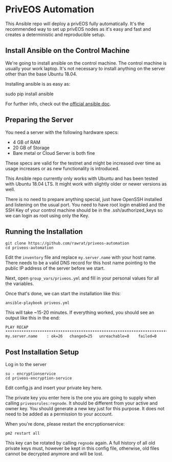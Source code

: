 # PrivEOS Automation

This Ansible repo will deploy a privEOS fully automatically. It's the recommended way to set up privEOS nodes as it's easy and fast and creates a deterministic and reproducible setup.

## Install Ansible on the Control Machine

We're going to install ansible on the control machine. The control machine is usually your work laptop. It's not necessary to install anything on the server other than the base Ubuntu 18.04.

Installing ansible is as easy as:

sudo pip install ansible

For further info, check out the [official ansible doc](https://docs.ansible.com/ansible/latest/installation_guide/intro_installation.html#installing-the-control-machine).

## Preparing the Server 
You need a server with the following hardware specs:

* 4 GB of RAM
* 20 GB of Storage
* Bare metal or Cloud Server is both fine

These specs are valid for the testnet and might be increased over time as usage increases or as new functionality is introduced.

This Ansible repo currently only works with Ubuntu and has been tested with Ubuntu 18.04 LTS. It might work with slightly older or newer versions as well. 

There is no need to prepare anything special, just have OpenSSH installed and listening on the usual port. You need to have root login enabled and the SSH Key of your control machine should be in the .ssh/authorized_keys so we can login as root using only the Key.

## Running the Installation
    
    git clone https://github.com/rawrat/priveos-automation
    cd priveos-automation
    
Edit the ```inventory``` file and replace ```my.server.name``` with your host name. There needs to be a valid DNS record for this host name pointing to the public IP address of the server before we start.

Next, open ```group_vars/priveos.yml``` and fill in your personal values for all the variables.

Once that's done, we can start the installation like this:
    
    ansible-playbook priveos.yml
    
This will take ~15-20 minutes. If everything worked, you should see an output like this in the end:

```
PLAY RECAP ***********************************************************************************
my.server.name    : ok=26   changed=25   unreachable=0    failed=0 
```

## Post Installation Setup
Log in to the server 

    su - encryptionservice
    cd priveos-encryption-service

Edit config.js and insert your private key here. 

The private key you enter here is the one you are going to supply when calling ```priveosrules:regnode```. It should be different from your active and owner key. You should generate a new key just for this purpose. It does not need to be added as a permission to your account.

When you're done, please restart the encryptionservice:
  
    pm2 restart all
  

This key can be rotated by calling ```regnode``` again. A full history of all old private keys must, however be kept in this config file, otherwise, old files cannot be decrypted anymore and will be lost. 
